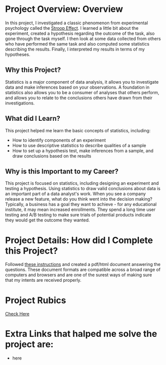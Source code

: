 # Project Overview: Overview
In this project, I investigated a classic phenomenon from experimental psychology called the [Stroop Effect](https://en.wikipedia.org/wiki/Stroop_effect). I learned a little bit about the experiment, created a hypothesis regarding the outcome of the task, also gone through the task myself. I then look at some data collected from others who have performed the same task and also computed some statistics describing the results. Finally, I interpreted my results in terms of my hypotheses.

## Why this Project?
Statistics is a major component of data analysis, it allows you to investigate data and make inferences based on your observations. A foundation in statistics also allows you to be a consumer of analyses that others perform, and allows you to relate to the conclusions others have drawn from their investigations.

## What did I Learn?
This project helped me learn the basic concepts of statistics, including:
* How to identify components of an experiment
* How to use descriptive statistics to describe qualities of a sample
* How to set up a hypothesis test, make inferences from a sample, and draw conclusions based on the results


## Why is this Important to my Career?
This project is focused on statistics, including designing an experiment and testing a hypothesis. Using statistics to draw valid conclusions about data is an important part of a data analyst's work. When you see a company release a new feature, what do you think went into the decision making? Typically, a business has a goal they want to achieve - for any educational institute, it may mean increased enrollments. They spend a long time user testing and A/B testing to make sure trials of potential products indicate they would get the outcome they wanted.

# Project Details: How did I Complete this Project?
Followed [these instructions](https://docs.google.com/document/d/1-OkpZLjG_kX9J6LIQ5IltsqMzVWjh36QpnP2RYpVdPU/pub?embedded=True) and created a pdf/html document answering the questions. These document formats are compatible across a broad range of computers and browsers and are one of the surest ways of making sure that my intents are received properly.


# Project Rubics
[Check Here](https://review.udacity.com/#!/rubrics/71/view)

# Extra Links that halped me solve the project are:
* here
